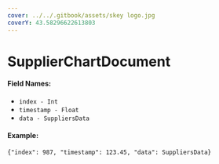 ```yaml
---
cover: ../../.gitbook/assets/skey logo.jpg
coverY: 43.58296622613803
---
```


# SupplierChartDocument

#### Field Names:

* `index - Int`
* `timestamp - Float`
* `data - SuppliersData`

#### Example:

`{"index": 987, "timestamp": 123.45, "data": SuppliersData}`
